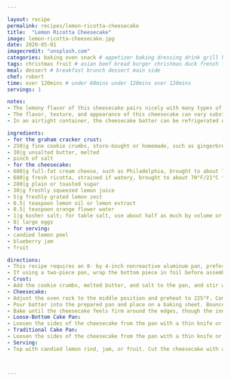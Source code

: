 ```yaml
---

layout: recipe
permalink: recipes/lemon-ricotta-cheesecake 
title:  "Lemon Ricotta Cheesecake"
image: lemon-ricotta-cheesecake.jpg 
date: 2020-05-01
imagecredit: "unsplash.com" 
categories: baking oven snack # appetizer baking dressing drink grill healthyish marinade oven pickling quick raw salad sandwich sauce snack soup
tags: christmas fruit # asian beef bread burger christmas duck french fruit indian italian mexican nuts pasta pork poultry rice seafood thanksgiving vegetarian
meal: dessert # breakfast brunch dessert main side
chef: robert 
time: over 120mins # under 60mins under 120mins over 120mins
servings: 1 

notes:
- The lemony flavor of this cheesecake pairs nicely with many types of cookie crumbs, whether homemade (recipe suggestions follow) or store-bought, particularly those with a strong note of ginger or spice to balance the bright lemon. Suggestions include gingersnaps, gingerbread, and lemon-ginger creams (wafers only), or options like Biscoff-style speculoos cookies or homemade graham crackers. Gluten-free alternatives to any of these options will work equally well.
- The flavor, texture, and appearance of this cheesecake can vary substantially depending on the composition of the ricotta itself, so expect deviations from brand to brand and style to style, depending on factors such as fat, protein, and moisture content. These variations will all produce an enjoyable cheesecake, so long as the ricotta has a good flavor and texture to start. A grainy, gritty ricotta will make a grainy, gritty cheesecake.
- In an airtight container, the cheesecake batter can be refrigerated up to one week and used straight from the fridge. Wrapped in plastic, the finished cheesecake will keep well for about 10 days in the fridge.

ingredients:
- for the graham cracker crust:
- 250|g fine cookie crumbs, store-bought or homemade, such as gingerbread, gingersnaps, or graham crackers *see note*
- 30|g unsalted butter, melted
- pinch of salt
- for the cheesecake:
- 680|g full-fat cream cheese, such as Philadelphia, brought to about 70°F/21°C
- 680|g fresh ricotta, strained if watery, brought to about 70°F/21°C *see note*
- 280|g plain or toasted sugar
- 30|g freshly squeezed lemon juice
- 5|g freshly grated lemon zest
- 0.5| teaspoon lemon oil or lemon extract
- 0.5| teaspoon orange flower water
- 1|g kosher salt; for table salt, use about half as much by volume or the same weight
- 8| large eggs
- for serving:
- candied lemon peel
- blueberry jam
- fruit

directions:
- This recipe requires an 8- by 4-inch nonreactive aluminum pan, preferably a non-latching, two-piece style, such as this one. Otherwise, a traditional cake pan of those dimensions will work, with a touch more effort to unmold. Of course, cheesecake can be baked in any size or style of pan, but the volume of batter, target temperatures, and times will require individual adjustments, which have not been tested here.
- If using a two-piece pan, wrap the bottom piece in foil before assembly, then tear away the excess so the pan sits flat. If using a traditional cake pan, line the bottom with a parchment round (explanation and tutorial here). In either case, lightly grease the pan.
- Crust:
- Add the cookie crumbs, melted butter, and salt to the pan, and stir with a fork until well combined. If needed, season to taste with additional salt. With your fingers, compress into an even layer along the bottom of the pan. The mixture may seem drier than you might expect, but it will absorb moisture from the cheesecake as it bakes.
- Cheesecake: 
- Adjust the oven rack to the middle position and preheat to 225°F. Combine cream cheese, ricotta, sugar, lemon juice, lemon zest, lemon oil, orange flower water, and salt in the bowl of a 14-cup food processor and process until smooth, pausing to scrape the bowl as needed to dislodge any pieces of cream cheese that do not initially incorporate. Once smooth, add the eggs and process only until well combined. Use immediately or refrigerate the batter in an airtight container until needed, up to one week. Please note that the volume of batter will overwhelm mini-choppers as well as food processors with a "thick liquid" max-fill line of less than 10-cups; if this equipment is not available, the ingredients will need to be combined by hand or with great care on a stand mixer to avoid over-aeration.
- Pour batter into the prepared pan and place on a baking sheet. Bounce a spoon across the surface to dislodge any air bubbles in the batter. If you don't see any, no need to continue. If you do notice a few rising up, keep bouncing the spoon until they're gone.
- Bake until the cheesecake feels firm around the edges, though the innermost ring of cheesecake will wobble when you shake the pan. This softer zone should be no more than 3 inches across. The cheesecake will be done when the very center registers 155°F on a digital thermometer inserted into the very center of the cheesecake. Testing with a thermometer will not cause the cheesecake to crack; cracking is the result of over-baking and nothing more. In an accurate oven, with an 8- by 4-inch aluminum pan, the cheesecake will bake in about 3 1/2 hours. Please be aware the bake time will vary, perhaps substantially, according to the accuracy of the oven's temperature, pan style, batter temperature, and other factors. Cool the cheesecake at least 1 hour (or up to 4) before covering it to refrigerate until cold to the core, at least 12 hours.
- Loose-Bottom Cake Pan: 
- Loosen the sides of the cheesecake from the pan with a thin knife or offset spatula. Place the pan on a large can of tomatoes or a similarly sized object; something tall enough to lift the cheesecake 4 inches from the counter, and wide enough to form a stable base. With both hands on the sides of the pan, pull downward to drop the outer ring away from the bottom. Place the cake onto a flat work surface, loosen it from the bottom of the pan with an offset spatula, and transfer to a large, flat serving plate. Cover with plastic and refrigerate until needed, up to 10 days.
- Traditional Cake Pan:
- Loosen the sides of the cheesecake from the pan with a thin knife or offset spatula. Stand the cake in a few inches of scalding hot water until the pan feels warm (a roasting pan works well for this). Drape the cake in plastic wrap to protect its surface and then invert onto a large, flat plate. Lift the pan to pull it away. It should slide free without any resistance; if not, continue standing in hot water a few minutes more. After removing the pan, peel the parchment from the crust, and re-invert the cheesecake onto a serving plate. Cover with plastic and refrigerate until needed, up to 10 days.
- Serving: 
- Top with candied lemon rind, jam, or fruit. Cut the cheesecake with a large chef's knife dipped in hot water; for clean and tidy portions of cheesecake, pause to clean the blade under hot running water between each slice.



--- 
```

